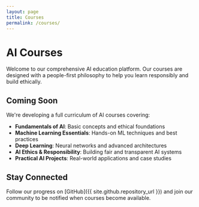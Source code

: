 ```yaml
---
layout: page
title: Courses
permalink: /courses/
---
```


# AI Courses

Welcome to our comprehensive AI education platform. Our courses are designed with a people-first philosophy to help you learn responsibly and build ethically.

## Coming Soon

We're developing a full curriculum of AI courses covering:

- **Fundamentals of AI**: Basic concepts and ethical foundations
- **Machine Learning Essentials**: Hands-on ML techniques and best practices
- **Deep Learning**: Neural networks and advanced architectures
- **AI Ethics & Responsibility**: Building fair and transparent AI systems
- **Practical AI Projects**: Real-world applications and case studies

## Stay Connected

Follow our progress on [GitHub]({{ site.github.repository_url }}) and join our community to be notified when courses become available.